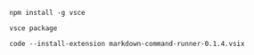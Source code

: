 
```
npm install -g vsce
```

```
vsce package
```

```
code --install-extension markdown-command-runner-0.1.4.vsix

```